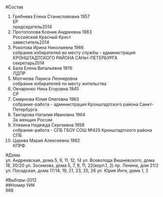 #Состав  
1. Гребнева Елена Станиславовна 1957  
    ЕР  
    председатель2014  
2. Протопопова Ксения Андреевна 1983  
    Российский Красный Крест  
    заместитель2014  
3. Рокотова Ирина Николаевна 1966  
    собрание избирателей ио месту службы - администрация КРОНШТАДТСКОГО РАЙОНА САНкт-ПЕТЕРБУРГА  
    секретарь2014  
4. Бала Елена Витальевна 1976  
    ЛДПР  
5. Молчкова Лариса Леонидовна  
    собрание избирателей по месту жительства  
6. Овчаренко Нина Егоровна 1945  
    СР  
7. Смирнова Юлия Олеговна 1963  
    собрание-работа - администрация Кронштадтского района Санкт-Петербурга  
8. Тактарова Наталия Ивановна 1964  
    За женщин России  
9. Уляхина Надежда Сергеевна 1958  
    собрание-работа - СПБ ГБОУ СОШ №425 Кронштадтского района СПБ  
10. Царева Мария Алексеевна 1982  
    КПРФ  
  
#Дома  
ул. Андреевская, дома 5, 9, 11, 12, 14 ул. Всеволода Вишневского, дома 18, 20/20 ул. Зосимова, дома 5, 7, 9, 11, 22(корп.1, 2) пр. Ленина, дом 21/2 ул. Посадская, дома 17/14, 19, 21, 23, 25, 26 ул. Юрия Инге, дома 1, 3  
  
#Выборы-2012  
##Номер УИК  
968  
